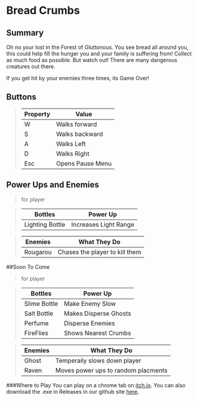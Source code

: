 # Bread Crumbs

## Summary
Oh no your lost in the Forest of Gluttonous. You see bread all around you, this could help fill the hunger you and your family is suffering from! 
Collect as much food as possible. But watch out! There are  many dangerous creatures out there. 

If you get hit by your enemies three times, its Game Over! 

## Buttons
> **Property**  | **Value**
> ---------------|--------------------------------
> W            | Walks forward
> S             | Walks backward
> A             | Walks Left
> D             | Walks Right
>Esc          | Opens Pause Menu

## Power Ups and Enemies

>for player

> **Bottles**  | **Power Up**
> -------------------------|--------------------------------
> Lighting Bottle | Increases Light Range

> **Enemies**  | **What They Do**
> -------------------------|--------------------------------
> Rougarou | Chases the player to kill them

##Soon To Come

>for player

> **Bottles**  | **Power Up**
> -------------------------|--------------------------------
> Slime Bottle | Make Enemy Slow
> Salt Bottle | Makes Disperse Ghosts
> Perfume | Disperse Enemies
> FireFlies | Shows Nearest Crumbs

> **Enemies**  | **What They Do**
> -------------------------|--------------------------------
> Ghost | Temperaily slows down player
> Raven | Moves power ups to random placments

###Where to Play
You can play on a chrome tab on [itch.io][itchio].
You can also download the .exe in Releases in our github site [here][github.exe].

[itchio]:https://itch.io/
[github.exe]:https://github.com/NicholasPhJordan/BreadCrumbs/releases